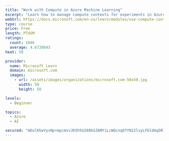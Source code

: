 ```yaml
---
title: "Work with Compute in Azure Machine Learning"
excerpt: "Learn how to manage compute contexts for experiments in Azure Machine Learning."
webUrl: https://docs.microsoft.com/en-us/learn/modules/use-compute-contexts-in-aml/
type: course
price: Free
length: PT45M
ratings:
  count: 1046
  average: 4.6720843
heat: 50

provider:
  name: Microsoft Learn
  domain: microsoft.com
  images:
    - url: /assets/images/organizations/microsoft.com-50x50.jpg
      width: 50
      height: 50

levels:
  - Beginner

topics:
  - Azure
  - AI

secured: "mDulKkwVysNp+mpcmvvJK5h5U288bSZAMYiLcWQcnqO7YN22lsyLFbldmq5R7fluWVLJ5Sw7J8XM1PjEaCnBzF/dcpOmllHsHLqGlZRELU4DOuqkVsr8U1PP14D8ZOT4aXdW/Ugs+4lPkGT8s6CeHG7/+I5cNCGTP0GVu3WpllbqGw88A3xgw0us7pqZjByXAc4he22IyVdlml6ztdySBreDkD8r7dGUIElPW+wP5An7JzjmVbAqgfFFfY/s5tRr+y397voxrhhQsuKaqLqBqQ++i2JC5snvXV/JaCel0IUPpY5v9XnBHE1KWJglNqb8v/RdFxMTaS4ycTWjBE1+c9oJI7rs0Z3p9XihYpWhlBEseqPcW0ZNC1LiIyXmKjdt04dfeLSV1umAKDw9jwWFTUTeWfiJ0/0vFCXsPbM5rZI=;Ds+P/WX3J0awFxWkgtgLnQ=="
---
```



